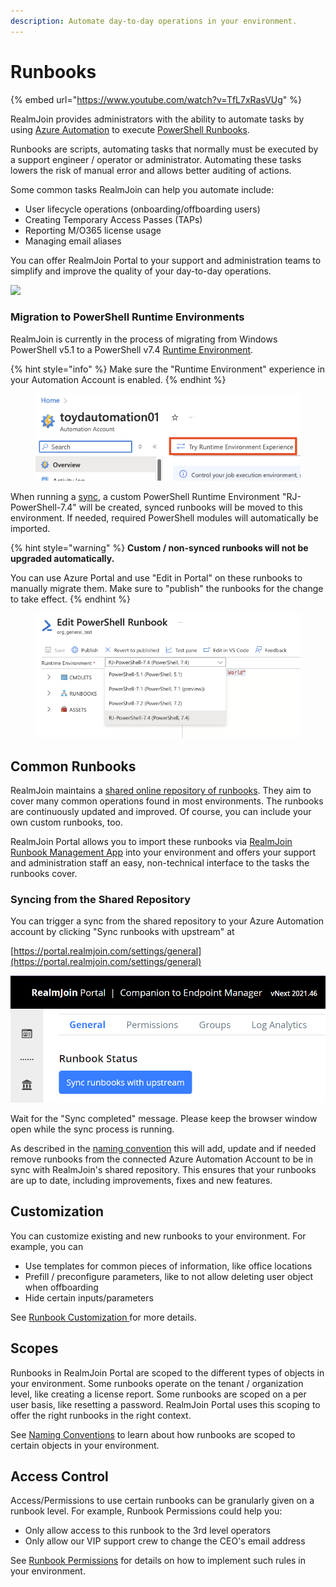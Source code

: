 ```yaml
---
description: Automate day-to-day operations in your environment.
---
```


# Runbooks

{% embed url="https://www.youtube.com/watch?v=TfL7xRasVUg" %}

RealmJoin provides administrators with the ability to automate tasks by using [Azure Automation](https://learn.microsoft.com/en-us/azure/automation/overview) to execute [PowerShell Runbooks](https://docs.microsoft.com/en-us/azure/automation/automation-runbook-types#powershell-runbooks). &#x20;

Runbooks are scripts, automating tasks that normally must be executed by a support engineer / operator or administrator. Automating these tasks lowers the risk of manual error and allows better auditing of actions.

Some common tasks RealmJoin can help you automate include:

* User lifecycle operations (onboarding/offboarding users)
* Creating Temporary Access Passes (TAPs)
* Reporting M/O365 license usage
* Managing email aliases

You can offer RealmJoin Portal to your support and administration teams to simplify and improve the quality of your day-to-day operations.

![](<../../../.gitbook/assets/user rb (1).png>)

### Migration to PowerShell Runtime Environments

RealmJoin is currently in the process of migrating from Windows PowerShell v5.1 to a PowerShell v7.4 [Runtime Environment](https://learn.microsoft.com/en-us/azure/automation/manage-runtime-environment).&#x20;

{% hint style="info" %}
Make sure the "Runtime Environment" experience in your Automation Account is enabled.
{% endhint %}

<figure><img src="../../.gitbook/assets/re.png" alt=""><figcaption></figcaption></figure>

When running a [sync](./#syncing-from-the-shared-repository), a custom PowerShell Runtime Environment "RJ-PowerShell-7.4" will be created, synced runbooks will be moved to this environment. If needed, required PowerShell modules will automatically be imported.

{% hint style="warning" %}
**Custom / non-synced runbooks will not be upgraded automatically.**

You can use Azure Portal and use "Edit in Portal" on these runbooks to manually migrate them. Make sure to "publish" the runbooks for the change to take effect.
{% endhint %}

<figure><img src="../../.gitbook/assets/image.png" alt=""><figcaption></figcaption></figure>

## Common Runbooks

RealmJoin maintains a [shared online repository of runbooks](https://github.com/realmjoin/realmjoin-runbooks). They aim to cover many common operations found in most environments. The runbooks are continuously updated and improved. Of course, you can include your own custom runbooks, too.

RealmJoin Portal allows you to import these runbooks via [RealmJoin Runbook Management App](../connecting-azure-automation/required-permissions.md#b31d828b-8bcb-45fc-8d72-5418777a5376) into your environment and offers your support and administration staff an easy, non-technical interface to the tasks the runbooks cover.

### Syncing from the Shared Repository

You can trigger a sync from the shared repository to your Azure Automation account by clicking "Sync runbooks with upstream" at

[https://portal.realmjoin.com/settings/general](https://portal.realmjoin.com/settings/general)

![Trigger a sync of your runbooks](<../../../.gitbook/assets/image (192).png>)

Wait for the "Sync completed" message. Please keep the browser window open while the sync process is running.

As described in the [naming convention](naming-conventions.md) this will add, update and if needed remove runbooks from the connected Azure Automation Account to be in sync with RealmJoin's shared repository. This ensures that your runbooks are up to date, including improvements, fixes and new features.

## Customization

You can customize existing and new runbooks to your environment. For example, you can&#x20;

* Use templates for common pieces of information, like office locations
* Prefill / preconfigure parameters, like to not allow deleting user object when offboarding
* Hide certain inputs/parameters

See [Runbook Customization ](runbook-customization.md)for more details.

## Scopes

Runbooks in RealmJoin Portal are scoped to the different types of objects in your environment. Some runbooks operate on the tenant / organization level, like creating a license report. Some runbooks are scoped on a per user basis, like resetting a password. RealmJoin Portal uses this scoping to offer the right runbooks in the right context.

See [Naming Conventions](naming-conventions.md) to learn about how runbooks are scoped to certain objects in your environment.

## Access Control

Access/Permissions to use certain runbooks can be granularly given on a runbook level. For example, Runbook Permissions could help you:

* Only allow access to this runbook to the 3rd level operators&#x20;
* Only allow our VIP support crew to change the CEO's email address

See [Runbook Permissions](runbook-permissions.md) for details on how to implement such rules in your environment.
